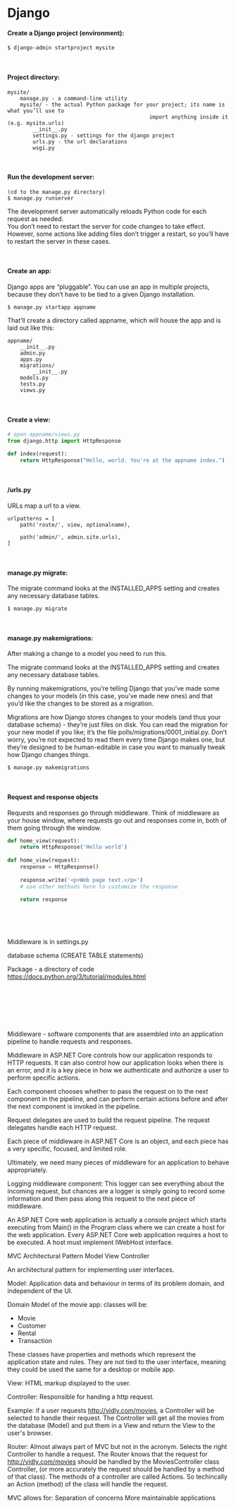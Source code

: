 # Django

#### Create a Django project (environment):
```
$ django-admin startproject mysite
```

<br>

#### Project directory:
```
mysite/
    manage.py - a command-line utility
    mysite/ - the actual Python package for your project; its name is what you’ll use to
                                             import anything inside it (e.g. mysite.urls)
        __init__.py
        settings.py - settings for the django project
        urls.py - the url declarations
        wsgi.py
```

<br>

#### Run the development server:
```
(cd to the manage.py directory)
$ manage.py runserver
```
The development server automatically reloads Python code for each request as needed.  
You don’t need to restart the server for code changes to take effect.  
However, some actions like adding files don’t trigger a restart, so you’ll have to restart the server in these cases.

<br>

#### Create an app:
Django apps are “pluggable”. You can use an app in multiple projects, because they don’t have to be tied to a given Django installation.
```
$ manage.py startapp appname
```
That’ll create a directory called appname, which will house the app and is laid out like this:
```
appname/
    __init__.py
    admin.py
    apps.py
    migrations/
        __init__.py
    models.py
    tests.py
    views.py
```

<br>

#### Create a view:
```python
# open appname/views.py
from django.http import HttpResponse

def index(request):
    return HttpResponse("Hello, world. You're at the appname index.")
```

<br>

#### /urls.py
URLs map a url to a view.
```
urlpatterns = [
    path('route/', view, optionalname),
    
    path('admin/', admin.site.urls),
]
```

<br>

#### manage.py migrate:
The migrate command looks at the INSTALLED_APPS setting and creates any necessary database tables.
```
$ manage.py migrate
```

<br>


#### manage.py makemigrations:
After making a change to a model you need to run this.

The migrate command looks at the INSTALLED_APPS setting and creates any necessary database tables.

By running makemigrations, you’re telling Django that you’ve made some changes to your models (in this case, you’ve made new ones) and that you’d like the changes to be stored as a migration.

Migrations are how Django stores changes to your models (and thus your database schema) - they’re just files on disk. You can read the migration for your new model if you like; it’s the file polls/migrations/0001_initial.py. Don’t worry, you’re not expected to read them every time Django makes one, but they’re designed to be human-editable in case you want to manually tweak how Django changes things.
```
$ manage.py makemigrations
```

<br>

#### Request and response objects
Requests and responses go through middleware. Think of middleware as your house window, where requests go out and responses come in, both of them going through the window.
```python
def home_view(request):
    return HttpResponse('Hello world')
    
def home_view(request):
    response = HttpResponse()
    
    response.write('<p>Web page text.</p>')
    # use other methods here to customize the response
    
    return response
```

<br>
<br>
<br>

Middleware is in settings.py

database schema (CREATE TABLE statements)

Package - a directory of code  
https://docs.python.org/3/tutorial/modules.html

<br>
<br>
<br>
<br>
<br>

Middleware - software components that are assembled into an application pipeline to handle requests and responses.

Middleware in ASP.NET Core controls how our application responds to HTTP requests. It can also control how our application looks when there is an error, and it is a key piece in how we authenticate and authorize a user to perform specific actions.

Each component chooses whether to pass the request on to the next component in the pipeline, and can perform certain actions before and after the next component is invoked in the pipeline.

Request delegates are used to build the request pipeline. The request delegates handle each HTTP request.

Each piece of middleware in ASP.NET Core is an object, and each piece has a very specific, focused, and limited role.

Ultimately, we need many pieces of middleware for an application to behave appropriately.


Logging middleware component:
This logger can see everything about the incoming request, but chances are a logger is simply going to record some information and then pass along this request to the next piece of middleware.


An ASP.NET Core web application is actually a console project which starts executing from Main() in the Program class where we can create a host for the web application. 
Every ASP.NET Core web application requires a host to be executed. A host must implement IWebHost interface.


MVC Architectural Pattern
Model View Controller

An architectural pattern for implementing user interfaces.


Model:
Application data and behaviour in terms of its problem domain, and independent of the UI.

Domain Model of the movie app: classes will be:
- Movie
- Customer
- Rental
- Transaction

These classes have properties and methods which represent the application state and rules. They are not tied to the user interface, meaning they could be used the same for a desktop or mobile app.


View:
HTML markup displayed to the user.


Controller:
Responsible for handing a http request.


Example:
if a user requests http://vidly.com/movies, a Controller will be selected to handle their request. The Controller will get all the movies from the database (Model) and put them in a View and return the View to the user's browser.


Router:
Almost always part of MVC but not in the acronym. Selects the right Controller to handle a request. The Router knows that the request for http://vidly.com/movies should be handled by the MoviesController class Controller, (or more accurately the request should be handled by a method of that class). The methods of a controller are called Actions. So techincally an Action (method) of the class will handle the request.


MVC allows for:
Separation of concerns
More maintainable applications
